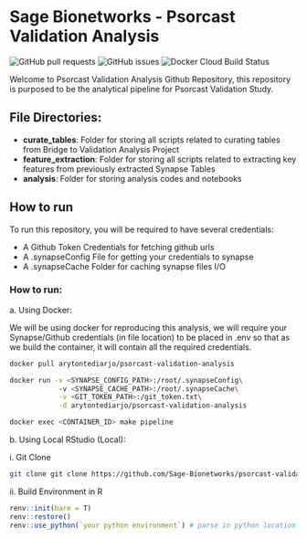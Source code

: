 # Sage Bionetworks - Psorcast Validation Analysis
<img alt="GitHub pull requests" src="https://img.shields.io/github/issues-pr/Sage-Bionetworks/psorcast-validation-analysis">  <img alt="GitHub issues" src="https://img.shields.io/github/issues/Sage-Bionetworks/psorcast-validation-analysis">  <img alt="Docker Cloud Build Status" src="https://img.shields.io/docker/cloud/build/arytontediarjo/psorcast-validation-analysis">

Welcome to Psorcast Validation Analysis Github Repository, this repository is purposed to be the analytical pipeline for Psorcast Validation Study.

## File Directories:
- <b>curate_tables</b>: Folder for storing all scripts related to curating tables from Bridge to Validation Analysis Project
- <b>feature_extraction</b>: Folder for storing all scripts related to extracting key features from previously extracted Synapse Tables
- <b>analysis</b>: Folder for storing analysis codes and notebooks

## How to run
To run this repository, you will be required to have several credentials:
- A Github Token Credentials for fetching github urls
- A .synapseConfig File for getting your credentials to synapse
- A .synapseCache Folder for caching synapse files I/O

### How to run:

a. Using Docker:

We will be using docker for reproducing this analysis, we will require your Synapse/Github credentials (in file location) to be placed in .env so that as we build the container, it will contain all the required credentials.

```zsh
docker pull arytontediarjo/psorcast-validation-analysis

docker run -v <SYNAPSE_CONFIG_PATH>:/root/.synapseConfig\ 
            -v <SYNAPSE_CACHE_PATH>:/root/.synapseCache\
            -v <GIT_TOKEN_PATH>:/git_token.txt\
            -d arytontediarjo/psorcast-validation-analysis

docker exec <CONTAINER_ID> make pipeline
```
b. Using Local RStudio (Local):

i. Git Clone
```zsh
git clone git clone https://github.com/Sage-Bionetworks/psorcast-validation-analysis.git
```

ii. Build Environment in R
```R
renv::init(bare = T)
renv::restore()
renv::use_python(`your python environment`) # parse in python location with installed packages from requirements.txt
```

